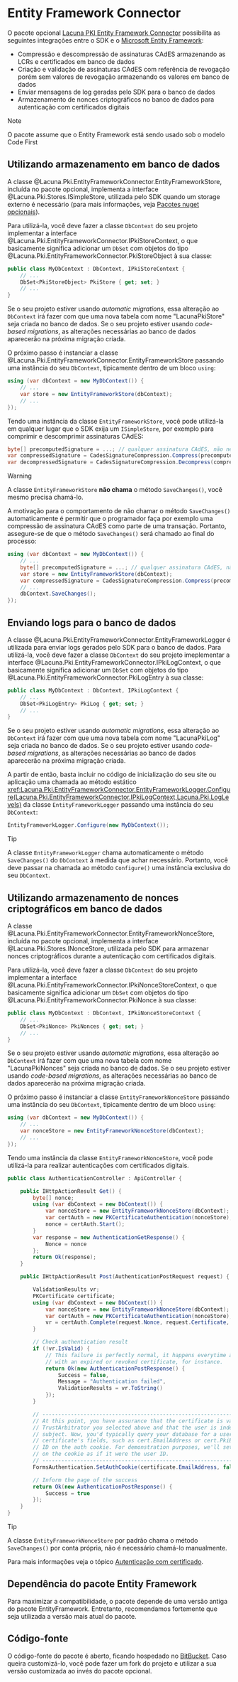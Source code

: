 ﻿# Entity Framework Connector

O pacote opcional
[Lacuna PKI Entity Framework Connector](https://www.nuget.org/packages/Lacuna.Pki.EntityFrameworkConnector/)
possibilita as seguintes integrações entre o SDK e o
[Microsoft Entity Framework](https://docs.microsoft.com/pt-br/ef/):

* Compressão e descompressão de assinaturas CAdES armazenando as LCRs e certificados em banco de dados
* Criação e validação de assinaturas CAdES com referência de revogação porém sem valores de revogação armazenando os valores em banco de dados
* Enviar mensagens de log geradas pelo SDK para o banco de dados
* Armazenamento de nonces criptográficos no banco de dados para autenticação com certificados digitais

> [!NOTE]
> O pacote assume que o Entity Framework está sendo usado sob o modelo Code First

## Utilizando armazenamento em banco de dados
A classe @Lacuna.Pki.EntityFrameworkConnector.EntityFrameworkStore, incluída no pacote opcional, implementa a interface
@Lacuna.Pki.Stores.ISimpleStore, utilizada pelo SDK quando um storage externo é necessário (para mais informações, veja
[Pacotes nuget opcionais](index.md)).

Para utilizá-la, você deve fazer a classe `DbContext` do seu projeto implementar a interface
@Lacuna.Pki.EntityFrameworkConnector.IPkiStoreContext, o que basicamente significa adicionar um `DbSet` com objetos do
tipo @Lacuna.Pki.EntityFrameworkConnector.PkiStoreObject à sua classe:

```cs
public class MyDbContext : DbContext, IPkiStoreContext {
    // ...
    DbSet<PkiStoreObject> PkiStore { get; set; }
    // ...
}
```

Se o seu projeto estiver usando *automatic migrations*, essa alteração ao `DbContext` irá fazer com que uma nova tabela
com nome "LacunaPkiStore" seja criada no banco de dados. Se o seu projeto estiver usando *code-based migrations*, as
alterações necessárias ao banco de dados aparecerão na próxima migração criada.

O próximo passo é instanciar a classe @Lacuna.Pki.EntityFrameworkConnector.EntityFrameworkStore passando uma instância
do seu `DbContext`, tipicamente dentro de um bloco `using`:

```cs
using (var dbContext = new MyDbContext()) {
    // ...
    var store = new EntityFrameworkStore(dbContext);
    // ...
});
```

Tendo uma instância da classe `EntityFrameworkStore`, você pode utilizá-la em qualquer lugar que o SDK exija um
`ISimpleStore`, por exemplo para comprimir e descomprimir assinaturas CAdES:

```cs
byte[] precomputedSignature = ...; // qualquer assinatura CAdES, não necessariamente feita com o SDK
var compressedSignature = CadesSignatureCompression.Compress(precomputedSignature, store);
var decompressedSignature = CadesSignatureCompression.Decompress(compressedSignature, store);
```

> [!WARNING]
> A classe `EntityFrameworkStore` **não chama** o método `SaveChanges()`, você mesmo precisa chamá-lo.

A motivação para o comportamento de não chamar o método `SaveChanges()` automaticamente é permitir que o programador
faça por exemplo uma compressão de assinatura CAdES como parte de uma transação. Portanto, assegure-se de que o método 
`SaveChanges()` será chamado ao final do processo:

```cs
using (var dbContext = new MyDbContext()) {
    // ...
    byte[] precomputedSignature = ...; // qualquer assinatura CAdES, não necessariamente feita com o SDK
    var store = new EntityFrameworkStore(dbContext);
    var compressedSignature = CadesSignatureCompression.Compress(precomputedSignature, store);
    // ...
    dbContext.SaveChanges();
});
```

## Enviando logs para o banco de dados

A classe @Lacuna.Pki.EntityFrameworkConnector.EntityFrameworkLogger é utilizada para enviar logs gerados pelo SDK para
o banco de dados. Para utilizá-la, você deve fazer a classe `DbContext` do seu projeto imeplementar a interface
@Lacuna.Pki.EntityFrameworkConnector.IPkiLogContext, o que basicamente significa adicionar um `DbSet` com objetos do
tipo @Lacuna.Pki.EntityFrameworkConnector.PkiLogEntry à sua classe:

```cs
public class MyDbContext : DbContext, IPkiLogContext {
    // ...
    DbSet<PkiLogEntry> PkiLog { get; set; }
    // ...
}
```

Se o seu projeto estiver usando *automatic migrations*, essa alteração ao `DbContext` irá fazer com que uma nova tabela
com nome "LacunaPkiLog" seja criada no banco de dados. Se o seu projeto estiver usando *code-based migrations*, as
alterações necessárias ao banco de dados aparecerão na próxima migração criada.

A partir de então, basta incluir no código de inicialização do seu site ou aplicação uma chamada ao método estático
<xref:Lacuna.Pki.EntityFrameworkConnector.EntityFrameworkLogger.Configure(Lacuna.Pki.EntityFrameworkConnector.IPkiLogContext,Lacuna.Pki.LogLevels)>
da classe `EntityFrameworkLogger` passando uma instância do seu `DbContext`:

```cs
EntityFrameworkLogger.Configure(new MyDbContext());
```

> [!TIP]
> A classe `EntityFrameworkLogger` chama automaticamente o método `SaveChanges()` do `DbContext` à medida que achar
> necessário. Portanto, você deve passar na chamada ao método `Configure()` uma instância exclusiva do seu `DbContext`.

## Utilizando armazenamento de nonces criptográficos em banco de dados

A classe @Lacuna.Pki.EntityFrameworkConnector.EntityFrameworkNonceStore, incluída no pacote opcional, implementa a
interface @Lacuna.Pki.Stores.INonceStore, utilizada pelo SDK para armazenar nonces criptográficos durante a autenticação
com certificados digitais.

Para utilizá-la, você deve fazer a classe `DbContext` do seu projeto implementar a interface
@Lacuna.Pki.EntityFrameworkConnector.IPkiNonceStoreContext, o que basicamente significa adicionar um `DbSet` com objetos
do tipo @Lacuna.Pki.EntityFrameworkConnector.PkiNonce à sua classe:

```cs
public class MyDbContext : DbContext, IPkiNonceStoreContext {
    // ...
    DbSet<PkiNonce> PkiNonces { get; set; }
    // ...
}
```

Se o seu projeto estiver usando *automatic migrations*, essa alteração ao `DbContext` irá fazer com que uma nova tabela
com nome "LacunaPkiNonces" seja criada no banco de dados. Se o seu projeto estiver usando *code-based migrations*, as
alterações necessárias ao banco de dados aparecerão na próxima migração criada.

O próximo passo é instanciar a classe `EntityFrameworkNonceStore` passando uma instância do seu `DbContext`, tipicamente
dentro de um bloco `using`:

```cs
using (var dbContext = new MyDbContext()) {
    // ...
    var nonceStore = new EntityFrameworkNonceStore(dbContext);
    // ...
});
```

Tendo uma instância da classe `EntityFrameworkNonceStore`, você pode utilizá-la para realizar autenticações com
certificados digitais.

```cs
public class AuthenticationController : ApiController {

    public IHttpActionResult Get() {
        byte[] nonce;
        using (var dbContext = new DbContext()) {
            var nonceStore = new EntityFrameworkNonceStore(dbContext);
            var certAuth = new PKCertificateAuthentication(nonceStore);
            nonce = certAuth.Start();
        }
        var response = new AuthenticationGetResponse() {
            Nonce = nonce
        };
        return Ok(response);
    }

    public IHttpActionResult Post(AuthenticationPostRequest request) {

        ValidationResults vr;
        PKCertificate certificate;
        using (var dbContext = new DbContext()) {
            var nonceStore = new EntityFrameworkNonceStore(dbContext);
            var certAuth = new PKCertificateAuthentication(nonceStore);
            vr = certAuth.Complete(request.Nonce, request.Certificate, request.Signature, TrustArbitrators.Windows, out certificate);
        }

        // Check authentication result
        if (!vr.IsValid) {
            // This failure is perfectly normal, it happens everytime a user tries to sign in
            // with an expired or revoked certificate, for instance.
            return Ok(new AuthenticationPostResponse() {
                Success = false,
                Message = "Authentication failed",
                ValidationResults = vr.ToString()
            });
        }

        // ----------------------------------------------------------------------------------------
        // At this point, you have assurance that the certificate is valid according to the
        // TrustArbitrator you selected above and that the user is indeed the certificate's
        // subject. Now, you'd typically query your database for a user that matches one of the
        // certificate's fields, such as cert.EmailAddress or cert.PkiBrazil.CPF and set the user
        // ID on the auth cookie. For demonstration purposes, we'll set the email address directly
        // on the cookie as if it were the user ID.
        // ----------------------------------------------------------------------------------------
        FormsAuthentication.SetAuthCookie(certificate.EmailAddress, false);

        // Inform the page of the success
        return Ok(new AuthenticationPostResponse() {
            Success = true
        });
    }
}
```

> [!TIP]
> A classe `EntityFrameworkNonceStore` por padrão chama o método `SaveChanges()` por conta própria, não é necessário
> chamá-lo manualmente.

Para mais informações veja o tópico [Autenticação com certificado](../certificates/auth.md).

## Dependência do pacote Entity Framework

Para maximizar a compatibilidade, o pacote depende de uma versão antiga do pacote EntityFramework. Entretanto,
recomendamos fortemente que seja utilizada a versão mais atual do pacote.

## Código-fonte

O código-fonte do pacote é aberto, ficando hospedado no
[BitBucket](https://bitbucket.org/Lacunas/pkientityframeworkconnector). Caso queira customizá-lo, você pode fazer um
fork do projeto e utilizar a sua versão customizada ao invés do pacote opcional.
